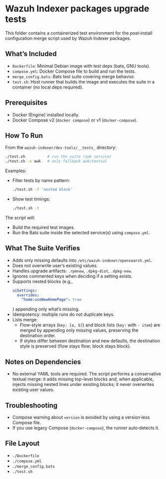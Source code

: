 # Wazuh Indexer packages upgrade tests

This folder contains a containerized test environment for the post‑install configuration merge script used by Wazuh Indexer packages.

## What’s Included

- `Dockerfile`: Minimal Debian image with test deps (bats, GNU tools).
- `compose.yml`: Docker Compose file to build and run the tests.
- `merge_config.bats`: Bats test suite covering merge behavior.
- `test.sh`: Host runner that builds the image and executes the suite in a container (no local deps required).

## Prerequisites

- Docker (Engine) installed locally.
- Docker Compose v2 (`docker compose`) or v1 (`docker-compose`).

## How To Run

From the `wazuh-indexer/dev-tools/__tests_` directory:

```sh
./test.sh          # run the suite (awk service)
./test.sh -s awk   # only fallback awk/textual
```

Examples:

- Filter tests by name pattern:
  ```sh
  ./test.sh -f 'nested block'
  ```
- Show test timings:
  ```sh
  ./test.sh -t
  ```

The script will:
- Build the required test images.
- Run the Bats suite inside the selected service(s) using `compose.yml`.

## What The Suite Verifies

- Adds only missing defaults into `/etc/wazuh-indexer/opensearch.yml`.
- Does not overwrite user’s existing values.
- Handles upgrade artifacts: `.rpmnew`, `.dpkg-dist`, `.dpkg-new`.
- Ignores commented keys when deciding if a setting exists.
- Supports nested blocks (e.g.,
  ```yaml
  uiSettings:
    overrides:
      "home:useNewHomePage": true
  ```
  ) appending only what’s missing.
- Idempotency: multiple runs do not duplicate keys.
- Lists merge:
  - Flow-style arrays (`key: [a, b]`) and block lists (`key:` with `- item`) are merged by appending only missing values, preserving the destination order.
  - If styles differ between destination and new defaults, the destination style is preserved (flow stays flow; block stays block).

## Notes on Dependencies

- No external YAML tools are required. The script performs a conservative textual merge: it adds missing top-level blocks and, when applicable, injects missing nested lines under existing blocks; it never overwrites existing user values.

## Troubleshooting

- Compose warning about `version` is avoided by using a version‑less Compose file.
- If you use legacy Compose (`docker-compose`), the runner auto‑detects it.

## File Layout

- `./Dockerfile`
- `./compose.yml`
- `./merge_config.bats`
- `./test.sh`